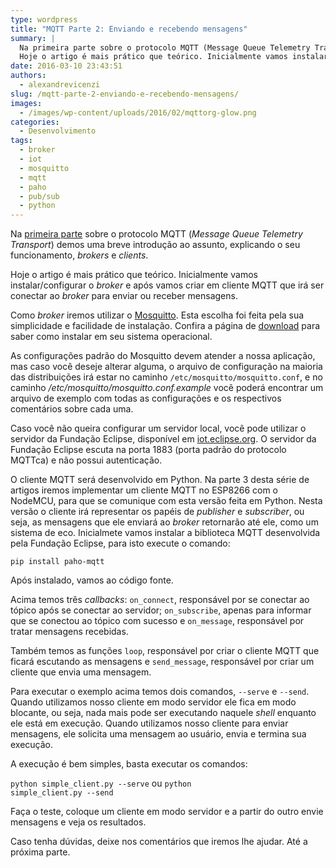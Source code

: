 ```yaml
---
type: wordpress
title: "MQTT Parte 2: Enviando e recebendo mensagens"
summary: |
  Na primeira parte sobre o protocolo MQTT (Message Queue Telemetry Transport) demos uma breve introdução ao assunto, explicando o seu funcionamento, brokers e clients.
  Hoje o artigo é mais prático que teórico. Inicialmente vamos instalar/configurar o broker e após vamos criar em cliente MQTT que irá ser conectar ao broker para enviar ou receber mensagens.
date: 2016-03-10 23:43:51
authors:
  - alexandrevicenzi
slug: /mqtt-parte-2-enviando-e-recebendo-mensagens/
images:
  - /images/wp-content/uploads/2016/02/mqttorg-glow.png
categories:
  - Desenvolvimento
tags:
  - broker
  - iot
  - mosquitto
  - mqtt
  - paho
  - pub/sub
  - python
---
```


Na <a href="/mqtt-parte-1-o-que-e-mqtt">primeira parte</a> sobre o protocolo MQTT (<em>Message Queue Telemetry Transport</em>) demos uma breve introdução ao assunto, explicando o seu funcionamento, <em>brokers</em> e <em>clients</em>.

Hoje o artigo é mais prático que teórico. Inicialmente vamos instalar/configurar o <em>broker</em> e após vamos criar em cliente MQTT que irá ser conectar ao <em>broker</em> para enviar ou receber mensagens.

<!--more-->

Como <em>broker</em> iremos utilizar o <a href="http://mosquitto.org/" target="_blank">Mosquitto</a>. Esta escolha foi feita pela sua simplicidade e facilidade de instalação. Confira a página de <a href="http://mosquitto.org/download/" target="_blank">download</a> para saber como instalar em seu sistema operacional.

As configurações padrão do Mosquitto devem atender a nossa aplicação, mas caso você deseje alterar alguma, o arquivo de configuração na maioria das distribuições irá estar no caminho <code>/etc/mosquitto/mosquitto.conf</code>, e no caminho <em>/etc/mosquitto/mosquitto.conf.example</em> você poderá encontrar um arquivo de exemplo com todas as configurações e os respectivos comentários sobre cada uma.

Caso você não queira configurar um servidor local, você pode utilizar o servidor da Fundação Eclipse, disponível em <a href="http://iot.eclipse.org" target="_blank">iot.eclipse.org</a>. O servidor da Fundação Eclipse escuta na porta 1883 (porta padrão do protocolo MQTTca) e não possui autenticação.

O cliente MQTT será desenvolvido em Python. Na parte 3 desta série de artigos iremos implementar um cliente MQTT no ESP8266 com o NodeMCU, para que se comunique com esta versão feita em Python. Nesta versão o cliente irá representar os papéis de <em>publisher</em> e <em>subscriber</em>, ou seja, as mensagens que ele enviará ao <em>broker</em> retornarão até ele, como um sistema de eco. Inicialmete vamos instalar a biblioteca MQTT desenvolvida pela Fundação Eclipse, para isto execute o comando:

<code>pip install paho-mqtt</code>

Após instalado, vamos ao código fonte.

<script type='text/javascript' src='//gistfy-app.herokuapp.com/github/ButecoOpenSource/exemplos/mqtt/simple_client.py?branch=master'></script>

Acima temos três <em>callbacks</em>: <code>on_connect</code>, responsável por se conectar ao tópico após se conectar ao servidor; <code>on_subscribe</code>, apenas para informar que se conectou ao tópico com sucesso e <code>on_message</code>, responsável por tratar mensagens recebidas.

Também temos as funções <code>loop</code>, responsável por criar o cliente MQTT que ficará escutando as mensagens e <code>send_message</code>, responsável por criar um cliente que envia uma mensagem.

Para executar o exemplo acima temos dois comandos, <code>--serve</code> e <code>--send</code>. Quando utilizamos nosso cliente em modo servidor ele fica em modo blocante, ou seja, nada mais pode ser executando naquele <em>shell</em> enquanto ele está em execução. Quando utilizamos nosso cliente para enviar mensagens, ele solicita uma mensagem ao usuário, envia e termina sua execução.

A execução é bem simples, basta executar os comandos:

<code>python simple_client.py --serve</code> ou <code>python simple_client.py --send</code>

Faça o teste, coloque um cliente em modo servidor e a partir do outro envie mensagens e veja os resultados.

Caso tenha dúvidas, deixe nos comentários que iremos lhe ajudar. Até a próxima parte.
